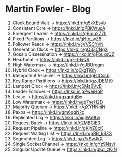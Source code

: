 # Martin Fowler - Blog

1. Clock Bound Wait → https://lnkd.in/g5xXEsyb
2. Consistent Core → https://lnkd.in/gPBKWucA
3. Emergent Leader → https://lnkd.in/gBmu2Z7h
4. Fixed Partitions → https://lnkd.in/gHtg_wZ6
5. Follower Reads → https://lnkd.in/gVVSCYvN
6. Generation Clock → https://lnkd.in/gQ3ZCNgX
7. Gossip Dissemination → https://lnkd.in/gFbuxsQZ
8. Heartbeat → https://lnkd.in/gF-tRnQR
9. High Watermark → https://lnkd.in/gJBUrcgm
10. Hybrid Clock → https://lnkd.in/gCkgTjQh
11. Idempotent Receiver → https://lnkd.in/gPJCscbj
12. Key Range Partitions → https://lnkd.in/gzJDEMt9
13. Lamport Clock → https://lnkd.in/g6Ma6VyB
14. Leader Follower → https://lnkd.in/gPwejHqP
15. Lease → https://lnkd.in/gxqrdgBw
16. Low Watermark → https://lnkd.in/gp7neH2D
17. Majority Quorum → https://lnkd.in/gXYHNniN
18. Paxos → https://lnkd.in/gm6qqNPc
19. Replicated Log → https://lnkd.in/gqjWa9tw
20. Request Batch → https://lnkd.in/g2MBCiE3
21. Request Pipeline → https://lnkd.in/gKjhZ8cK
22. Request Waiting List → https://lnkd.in/gRB_kBZS
23. Segmented Log → https://lnkd.in/g7k9wJkX
24. Single Socket Channel → https://lnkd.in/gYz9Nsvi
25. Singular Update Queue → https://lnkd.in/gKd_zK-N